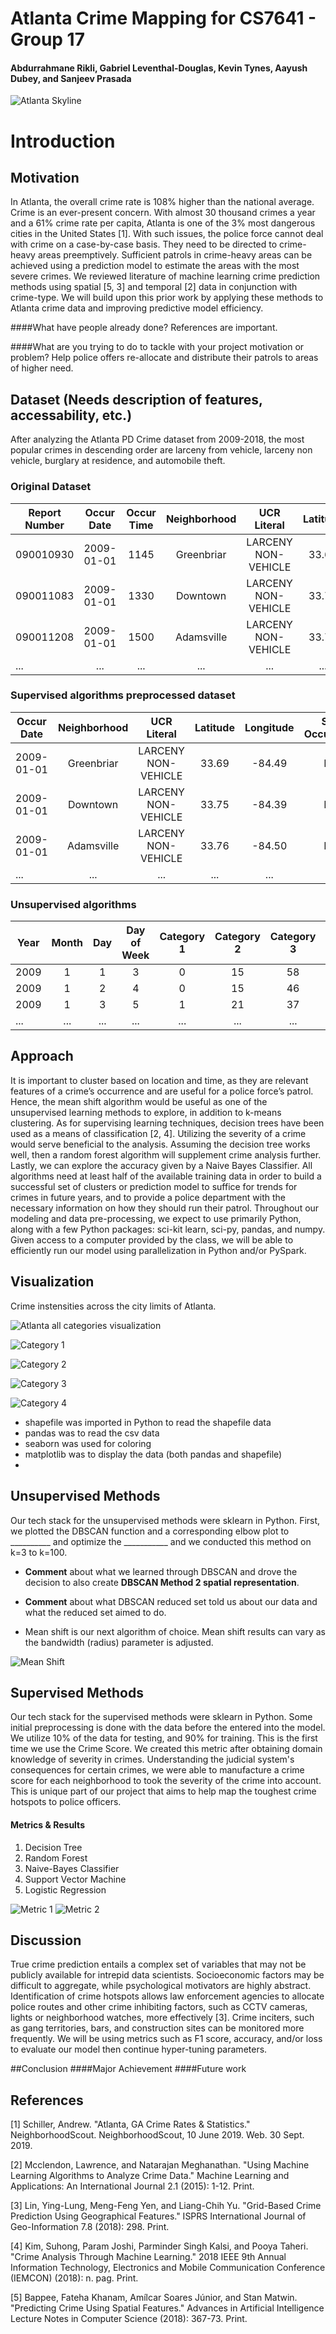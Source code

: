 # Atlanta Crime Mapping for CS7641 - Group 17
#### Abdurrahmane Rikli, Gabriel Leventhal-Douglas, Kevin Tynes, Aayush Dubey, and Sanjeev Prasada

![Atlanta Skyline](http://media.bizj.us/view/img/6139341/atlanta-skyline*750xx3684-2070-0-28.jpg)
# Introduction
## Motivation
In Atlanta, the overall crime rate is 108% higher than the national average. Crime is an ever-present concern. With almost 30 thousand crimes a year and a 61% crime rate per capita, Atlanta is one of the 3% most dangerous cities in the United States [1]. With such issues, the police force cannot deal with crime on a case-by-case basis. They need to be directed to crime-heavy areas preemptively. Sufficient patrols in crime-heavy areas can be
achieved using a prediction model to estimate the areas with the most severe crimes. We reviewed literature of machine learning crime prediction methods using spatial [5, 3] and temporal [2] data in conjunction with crime-type. We will build upon this prior work by applying these methods to Atlanta crime data and improving predictive model efficiency.

####What have people already done?
References are important.

####What are you trying to do to tackle with your project motivation or problem?
Help police offers re-allocate and distribute their patrols to areas of higher need.


## Dataset (Needs description of features, accessability, etc.)
After analyzing the Atlanta PD Crime dataset from 2009-2018, the most popular crimes in descending order are larceny from vehicle, larceny non vehicle, burglary at residence, and automobile theft.

### Original Dataset

 Report Number | Occur Date | Occur Time | Neighborhood |   UCR Literal       | Latitude | Longitude 
 ------------- |:----------:|:----------:|:------------:|:-------------------:|:--------:|:---------:
 090010930     | 2009-01-01 |    1145    | Greenbriar   | LARCENY NON-VEHICLE | 33.69    | -84.49    
 090011083     | 2009-01-01 |    1330    | Downtown     | LARCENY NON-VEHICLE | 33.75    | -84.39    
 090011208     | 2009-01-01 |    1500    | Adamsville   | LARCENY NON-VEHICLE | 33.76    | -84.50    
 ...           |    ...     | ...        | ...          | ...                 | ...      | ...

### Supervised algorithms preprocessed dataset

Occur Date  | Neighborhood|   UCR Literal       | Latitude | Longitude  | Shift Occurrence 
 -----------|:-----------:|:-------------------:|:--------:|:----------:|:----------------:
 2009-01-01 | Greenbriar  | LARCENY NON-VEHICLE | 33.69    | -84.49     |  Day
 2009-01-01 | Downtown    | LARCENY NON-VEHICLE | 33.75    | -84.39     |  Day
 2009-01-01 | Adamsville  | LARCENY NON-VEHICLE | 33.76    | -84.50     |  Day
 ...        | ...         |    ...              | ...      | ...        |  ...  

### Unsupervised algorithms

Year  | Month |  Day  | Day of Week  | Category 1 | Category 2 | Category 3 | Category 4 
 -----|:-----:|:-----:|:------------:|:----------:|:----------:|:----------:|:----------:
 2009 | 1     |   1   | 3            | 0          |  15        |    58      |  48
 2009 | 1     |   2   | 4            | 0          |  15        |    46      |  73
 2009 | 1     |   3   | 5            | 1          |  21        |    37      |  56
 ...  | ...   | ...   | ...          | ...        |  ...       |    ...     |  ...       

## Approach
It is important to cluster based on location and time, as they are relevant features of a crime’s occurrence and are useful for a police force’s patrol. Hence, the mean shift algorithm would be useful as one of the unsupervised learning methods to explore, in addition to k-means clustering. As for supervising learning techniques, decision trees have been used as a means of classification [2, 4]. Utilizing the severity of a crime would serve beneficial to the analysis. Assuming the decision tree works well, then a random forest algorithm will supplement crime analysis further. Lastly, we can explore the accuracy given by a Naive Bayes Classifier. All algorithms need at least half of the available training data in order to build a successful set of clusters or prediction model to suffice for trends for crimes in future years, and to provide a police department with the necessary information on how they should run their patrol. Throughout our modeling and data pre-processing, we expect to use primarily Python, along with a few Python packages: sci-kit learn, sci-py, pandas, and numpy. Given access to a computer provided by the class, we will be able to efficiently run our model using parallelization in Python and/or PySpark.

## Visualization
Crime instensities across the city limits of Atlanta. 

![Atlanta all categories visualization](images/visualization/Crime_intensities.png?raw=true)


![Category 1](images/visualization/Crime_intensities_category_1.png?raw=true)

![Category 2](images/visualization/Crime_intensities_category_2.png?raw=true)

![Category 3](images/visualization/Crime_intensities_category_3.png?raw=true)

![Category 4](images/visualization/Crime_intensities_category_4.png?raw=true)



+ shapefile was imported in Python to read the shapefile data
+ pandas was to read the csv data
+ seaborn was used for coloring
+ matplotlib was to display the data (both pandas and shapefile)
+ 

## Unsupervised Methods
Our tech stack for the unsupervised methods were sklearn in Python. First, we plotted the DBSCAN function and a corresponding elbow plot to __________ and optimize the ___________ and we conducted this method on k=3 to k=100. 
+ __Comment__ about what we learned through DBSCAN and drove the decision to also create __**DBSCAN Method 2** spatial representation__. 



+ __Comment__ about what DBSCAN reduced set told us about our data and what the reduced set aimed to do.

+ Mean shift is our next algorithm of choice. Mean shift results can vary as the bandwidth (radius) parameter is adjusted.

![Mean Shift](link)


## Supervised Methods
Our tech stack for the supervised methods were sklearn in Python. Some initial preprocessing is done with the data before the entered into the model. We utilize 10% of the data for testing, and 90% for training. This is the first time we use the Crime Score. We created this metric after obtaining domain knowledge of severity in crimes. Understanding the judicial system's consequences for certain crimes, we were able to manufacture a crime score for each neighborhood to took the severity of the crime into account. This is unique part of our project that aims to help map the toughest crime hotspots to police officers. 



#### Metrics & Results
1. Decision Tree
2. Random Forest
3. Naive-Bayes Classifier
4. Support Vector Machine
5. Logistic Regression

![Metric 1](link)
![Metric 2](link)




## Discussion 
True crime prediction entails a complex set of variables that may not be publicly available for intrepid data scientists.
Socioeconomic factors may be difficult to aggregate, while psychological motivators are highly abstract. Identification
of crime hotspots allows law enforcement agencies to allocate police routes and other crime inhibiting factors, such as
CCTV cameras, lights or neighborhood watches, more effectively [3]. Crime inciters, such as gang territories, bars, and
construction sites can be monitored more frequently. We will be using metrics such as F1 score, accuracy, and/or loss to
evaluate our model then continue hyper-tuning parameters.

##Conclusion
####Major Achievement
####Future work

## References 
[1] Schiller, Andrew. "Atlanta, GA Crime Rates & Statistics." NeighborhoodScout. NeighborhoodScout, 10 June 2019. Web. 30
Sept. 2019. </br>

[2] Mcclendon, Lawrence, and Natarajan Meghanathan. "Using Machine Learning Algorithms to Analyze Crime
Data." Machine Learning and Applications: An International Journal 2.1 (2015): 1-12. Print. </br>

[3] Lin, Ying-Lung, Meng-Feng Yen, and Liang-Chih Yu. "Grid-Based Crime Prediction Using Geographical Features."
ISPRS International Journal of Geo-Information 7.8 (2018): 298. Print. </br>

[4] Kim, Suhong, Param Joshi, Parminder Singh Kalsi, and Pooya Taheri. "Crime Analysis Through Machine Learning."
2018 IEEE 9th Annual Information Technology, Electronics and Mobile Communication Conference (IEMCON)
(2018): n. pag. Print. </br>

[5] Bappee, Fateha Khanam, Amílcar Soares Júnior, and Stan Matwin. "Predicting Crime Using Spatial Features."
Advances in Artificial Intelligence Lecture Notes in Computer Science (2018): 367-73. Print.

